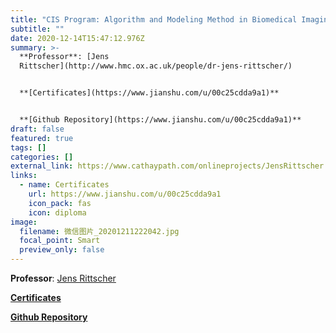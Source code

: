 ```yaml
---
title: "CIS Program: Algorithm and Modeling Method in Biomedical Imaging"
subtitle: ""
date: 2020-12-14T15:47:12.976Z
summary: >-
  **Professor**: [Jens
  Rittscher](http://www.hmc.ox.ac.uk/people/dr-jens-rittscher/)


  **[Certificates](https://www.jianshu.com/u/00c25cdda9a1)**


  **[Github Repository](https://www.jianshu.com/u/00c25cdda9a1)**
draft: false
featured: true
tags: []
categories: []
external_link: https://www.cathaypath.com/onlineprojects/JensRittscher.html
links:
  - name: Certificates
    url: https://www.jianshu.com/u/00c25cdda9a1
    icon_pack: fas
    icon: diploma
image:
  filename: 微信图片_20201211222042.jpg
  focal_point: Smart
  preview_only: false
---
```

**Professor**: [Jens Rittscher](http://www.hmc.ox.ac.uk/people/dr-jens-rittscher/)

**[Certificates](https://www.jianshu.com/u/00c25cdda9a1)**

**[Github Repository](https://www.jianshu.com/u/00c25cdda9a1)**